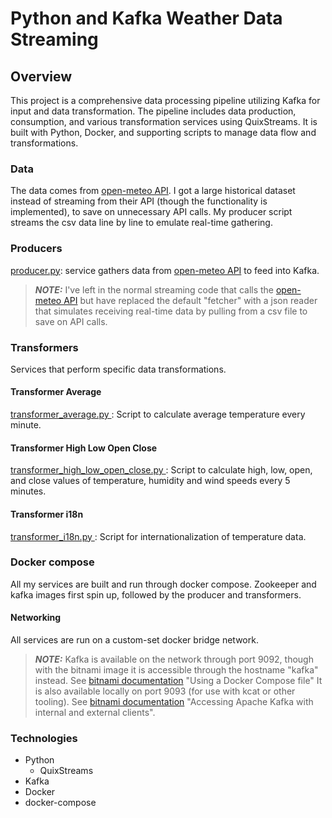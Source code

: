 # Python and Kafka Weather Data Streaming

## Overview

This project is a comprehensive data processing pipeline utilizing Kafka for input and data transformation. The pipeline includes data production, consumption, and various transformation services using QuixStreams. It is built with Python, Docker, and supporting scripts to manage data flow and transformations.

### Data

The data comes from [open-meteo API](https://open-meteo.com/). I got a large historical dataset instead of streaming from their API (though the functionality is implemented), to save on unnecessary API calls. My producer script streams the csv data line by line to emulate real-time gathering.

### Producers

[producer.py](./producer/producer.py): service gathers data from [open-meteo API](https://open-meteo.com/) to feed into Kafka.

> **_NOTE:_** I've left in the normal streaming code that calls the [open-meteo API](https://open-meteo.com/) but have replaced the default "fetcher" with a json reader that simulates receiving real-time data by pulling from a csv file to save on API calls.

### Transformers

Services that perform specific data transformations.

#### Transformer Average

[ transformer_average.py ](./transformer_average/transformer_average.py): Script to calculate average temperature every minute.

#### Transformer High Low Open Close

[ transformer_high_low_open_close.py ](./transformer_high_low_open_close/transformer_high_low_open_close.py): Script to calculate high, low, open, and close values of temperature, humidity and wind speeds every 5 minutes.

#### Transformer i18n

[ transformer_i18n.py ](./transformer_i18n/transformer_i18n.py): Script for internationalization of temperature data.

### Docker compose

All my services are built and run through docker compose. Zookeeper and kafka images first spin up, followed by the producer and transformers.

#### Networking

All services are run on a custom-set docker bridge network.

> **_NOTE:_** Kafka is available on the network through port 9092, though with the bitnami image it is accessible through the hostname "kafka" instead. See [bitnami documentation](https://hub.docker.com/r/bitnami/kafka) "Using a Docker Compose file"
> It is also available locally on port 9093 (for use with kcat or other tooling). See [bitnami documentation](https://hub.docker.com/r/bitnami/kafka) "Accessing Apache Kafka with internal and external clients".

### Technologies

- Python
  - QuixStreams
- Kafka
- Docker
- docker-compose
